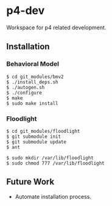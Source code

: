 # p4-dev
Workspace for p4 related development.

## Installation

### Behavioral Model

	$ cd git_modules/bmv2
	$ ./install_deps.sh
	$ ./autogen.sh
	$ ./configure
	$ make
	$ sudo make install

### Floodlight

	$ cd git_modules/floodlight
	$ git submodule init
	$ git submodule update
	$ ant

	$ sudo mkdir /var/lib/floodlight
	$ sudo chmod 777 /var/lib/floodlight

## Future Work

* Automate installation process.